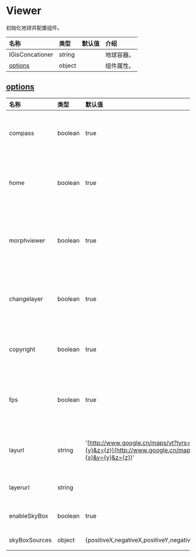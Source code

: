 # Viewer

初始化地球并配置组件。

| 名称 | 类型 | 默认值 | 介绍 |
| :--- | :--- | :--- | :--- |
| IGisConcationer | string |  | 地球容器。 |
| [options](viewer.md#options) | object |  | 组件属性。 |

## [options](viewer.md)

| 名称 | 类型 | 默认值 | 介绍 |
| :--- | :--- | :--- | :--- |
| compass | boolean | true | 是否开启罗盘,默认为ture。 |
| home | boolean | true | 是否创建home按钮,默认为true。 |
| morphviewer | boolean | true | 是否创建2D/3D转换按钮,默认为true。 |
| changelayer | boolean | true | 是否创建切换图层按钮,默认为true。 |
| copyright | boolean | true | 是否显示版权信息,默认为true。 |
| fps | boolean | true | 是否显示每秒传输帧数,默认为true。 |
| layurl | string | '[http://www.google.cn/maps/vt?lyrs=s@800&x={x}&y={y}&z={z}](http://www.google.cn/maps/vt?lyrs=s@800&x={x}&y={y}&z={z})' | 底图地址,默认为谷歌地图。 |
| layerurl | string |  | 地形数据地址。 |
| enableSkyBox | boolean | true | 是否创建天空盒。 |
| skyBoxSources | object | {positiveX,negativeX,positiveY,negativeY,positiveZ,negativeZ} | 天空盒资源。 |

